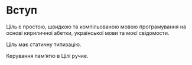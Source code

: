 # Вступ

<subject>Ціль</subject> є простою, швидкою та компільованою мовою програмування на основі кириличної абетки, української
мови та моєї свідомости.

<subject>Ціль</subject> має статичну типизацію.

Керування памʼятю в <subject>Цілі</subject> ручне.